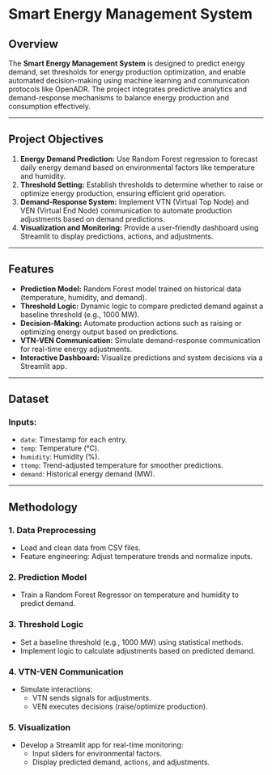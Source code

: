 # Smart Energy Management System

## Overview
The **Smart Energy Management System** is designed to predict energy demand, set thresholds for energy production optimization, and enable automated decision-making using machine learning and communication protocols like OpenADR. The project integrates predictive analytics and demand-response mechanisms to balance energy production and consumption effectively.

---

## Project Objectives
1. **Energy Demand Prediction:** Use Random Forest regression to forecast daily energy demand based on environmental factors like temperature and humidity.
2. **Threshold Setting:** Establish thresholds to determine whether to raise or optimize energy production, ensuring efficient grid operation.
3. **Demand-Response System:** Implement VTN (Virtual Top Node) and VEN (Virtual End Node) communication to automate production adjustments based on demand predictions.
4. **Visualization and Monitoring:** Provide a user-friendly dashboard using Streamlit to display predictions, actions, and adjustments.

---

## Features
- **Prediction Model:** Random Forest model trained on historical data (temperature, humidity, and demand).
- **Threshold Logic:** Dynamic logic to compare predicted demand against a baseline threshold (e.g., 1000 MW).
- **Decision-Making:** Automate production actions such as raising or optimizing energy output based on predictions.
- **VTN-VEN Communication:** Simulate demand-response communication for real-time energy adjustments.
- **Interactive Dashboard:** Visualize predictions and system decisions via a Streamlit app.

---

## Dataset
### Inputs:
- `date`: Timestamp for each entry.
- `temp`: Temperature (°C).
- `humidity`: Humidity (%).
- `ttemp`: Trend-adjusted temperature for smoother predictions.
- `demand`: Historical energy demand (MW).

---

## Methodology

### 1. **Data Preprocessing**
   - Load and clean data from CSV files.
   - Feature engineering: Adjust temperature trends and normalize inputs.

### 2. **Prediction Model**
   - Train a Random Forest Regressor on temperature and humidity to predict demand.

### 3. **Threshold Logic**
   - Set a baseline threshold (e.g., 1000 MW) using statistical methods.
   - Implement logic to calculate adjustments based on predicted demand.

### 4. **VTN-VEN Communication**
   - Simulate interactions:
     - VTN sends signals for adjustments.
     - VEN executes decisions (raise/optimize production).

### 5. **Visualization**
   - Develop a Streamlit app for real-time monitoring:
     - Input sliders for environmental factors.
     - Display predicted demand, actions, and adjustments.
